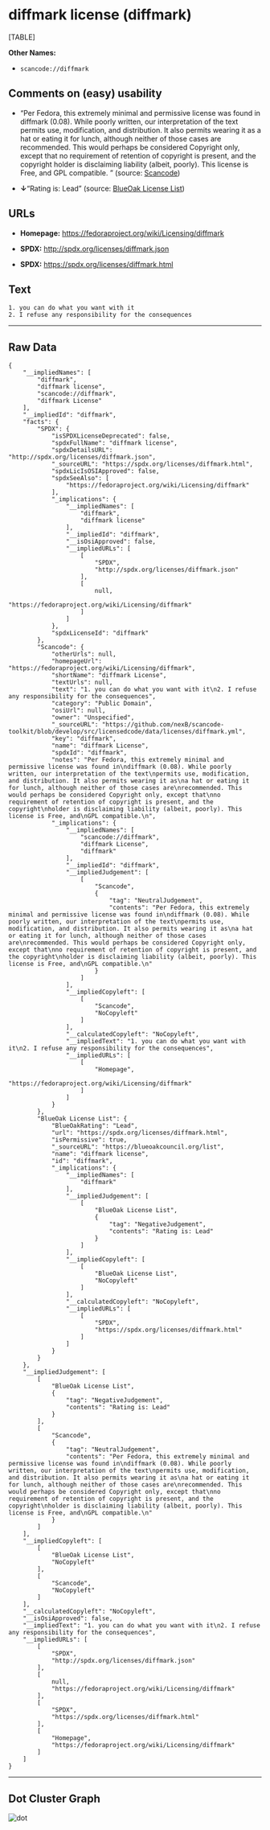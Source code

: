 diffmark license (diffmark)
===========================

[TABLE]

**Other Names:**

-   `scancode://diffmark`

Comments on (easy) usability
----------------------------

-   “Per Fedora, this extremely minimal and permissive license was found
    in diffmark (0.08). While poorly written, our interpretation of the
    text permits use, modification, and distribution. It also permits
    wearing it as a hat or eating it for lunch, although neither of
    those cases are recommended. This would perhaps be considered
    Copyright only, except that no requirement of retention of copyright
    is present, and the copyright holder is disclaiming liability
    (albeit, poorly). This license is Free, and GPL compatible. ”
    (source:
    [Scancode](https://github.com/nexB/scancode-toolkit/blob/develop/src/licensedcode/data/licenses/diffmark.yml "Scancode"))

-   **↓**“Rating is: Lead” (source: [BlueOak License
    List](https://blueoakcouncil.org/list "BlueOak License List"))

URLs
----

-   **Homepage:** https://fedoraproject.org/wiki/Licensing/diffmark

-   **SPDX:** http://spdx.org/licenses/diffmark.json

-   **SPDX:** https://spdx.org/licenses/diffmark.html

Text
----

    1. you can do what you want with it
    2. I refuse any responsibility for the consequences

------------------------------------------------------------------------

Raw Data
--------

    {
        "__impliedNames": [
            "diffmark",
            "diffmark license",
            "scancode://diffmark",
            "diffmark License"
        ],
        "__impliedId": "diffmark",
        "facts": {
            "SPDX": {
                "isSPDXLicenseDeprecated": false,
                "spdxFullName": "diffmark license",
                "spdxDetailsURL": "http://spdx.org/licenses/diffmark.json",
                "_sourceURL": "https://spdx.org/licenses/diffmark.html",
                "spdxLicIsOSIApproved": false,
                "spdxSeeAlso": [
                    "https://fedoraproject.org/wiki/Licensing/diffmark"
                ],
                "_implications": {
                    "__impliedNames": [
                        "diffmark",
                        "diffmark license"
                    ],
                    "__impliedId": "diffmark",
                    "__isOsiApproved": false,
                    "__impliedURLs": [
                        [
                            "SPDX",
                            "http://spdx.org/licenses/diffmark.json"
                        ],
                        [
                            null,
                            "https://fedoraproject.org/wiki/Licensing/diffmark"
                        ]
                    ]
                },
                "spdxLicenseId": "diffmark"
            },
            "Scancode": {
                "otherUrls": null,
                "homepageUrl": "https://fedoraproject.org/wiki/Licensing/diffmark",
                "shortName": "diffmark License",
                "textUrls": null,
                "text": "1. you can do what you want with it\n2. I refuse any responsibility for the consequences",
                "category": "Public Domain",
                "osiUrl": null,
                "owner": "Unspecified",
                "_sourceURL": "https://github.com/nexB/scancode-toolkit/blob/develop/src/licensedcode/data/licenses/diffmark.yml",
                "key": "diffmark",
                "name": "diffmark License",
                "spdxId": "diffmark",
                "notes": "Per Fedora, this extremely minimal and permissive license was found in\ndiffmark (0.08). While poorly written, our interpretation of the text\npermits use, modification, and distribution. It also permits wearing it as\na hat or eating it for lunch, although neither of those cases are\nrecommended. This would perhaps be considered Copyright only, except that\nno requirement of retention of copyright is present, and the copyright\nholder is disclaiming liability (albeit, poorly). This license is Free, and\nGPL compatible.\n",
                "_implications": {
                    "__impliedNames": [
                        "scancode://diffmark",
                        "diffmark License",
                        "diffmark"
                    ],
                    "__impliedId": "diffmark",
                    "__impliedJudgement": [
                        [
                            "Scancode",
                            {
                                "tag": "NeutralJudgement",
                                "contents": "Per Fedora, this extremely minimal and permissive license was found in\ndiffmark (0.08). While poorly written, our interpretation of the text\npermits use, modification, and distribution. It also permits wearing it as\na hat or eating it for lunch, although neither of those cases are\nrecommended. This would perhaps be considered Copyright only, except that\nno requirement of retention of copyright is present, and the copyright\nholder is disclaiming liability (albeit, poorly). This license is Free, and\nGPL compatible.\n"
                            }
                        ]
                    ],
                    "__impliedCopyleft": [
                        [
                            "Scancode",
                            "NoCopyleft"
                        ]
                    ],
                    "__calculatedCopyleft": "NoCopyleft",
                    "__impliedText": "1. you can do what you want with it\n2. I refuse any responsibility for the consequences",
                    "__impliedURLs": [
                        [
                            "Homepage",
                            "https://fedoraproject.org/wiki/Licensing/diffmark"
                        ]
                    ]
                }
            },
            "BlueOak License List": {
                "BlueOakRating": "Lead",
                "url": "https://spdx.org/licenses/diffmark.html",
                "isPermissive": true,
                "_sourceURL": "https://blueoakcouncil.org/list",
                "name": "diffmark license",
                "id": "diffmark",
                "_implications": {
                    "__impliedNames": [
                        "diffmark"
                    ],
                    "__impliedJudgement": [
                        [
                            "BlueOak License List",
                            {
                                "tag": "NegativeJudgement",
                                "contents": "Rating is: Lead"
                            }
                        ]
                    ],
                    "__impliedCopyleft": [
                        [
                            "BlueOak License List",
                            "NoCopyleft"
                        ]
                    ],
                    "__calculatedCopyleft": "NoCopyleft",
                    "__impliedURLs": [
                        [
                            "SPDX",
                            "https://spdx.org/licenses/diffmark.html"
                        ]
                    ]
                }
            }
        },
        "__impliedJudgement": [
            [
                "BlueOak License List",
                {
                    "tag": "NegativeJudgement",
                    "contents": "Rating is: Lead"
                }
            ],
            [
                "Scancode",
                {
                    "tag": "NeutralJudgement",
                    "contents": "Per Fedora, this extremely minimal and permissive license was found in\ndiffmark (0.08). While poorly written, our interpretation of the text\npermits use, modification, and distribution. It also permits wearing it as\na hat or eating it for lunch, although neither of those cases are\nrecommended. This would perhaps be considered Copyright only, except that\nno requirement of retention of copyright is present, and the copyright\nholder is disclaiming liability (albeit, poorly). This license is Free, and\nGPL compatible.\n"
                }
            ]
        ],
        "__impliedCopyleft": [
            [
                "BlueOak License List",
                "NoCopyleft"
            ],
            [
                "Scancode",
                "NoCopyleft"
            ]
        ],
        "__calculatedCopyleft": "NoCopyleft",
        "__isOsiApproved": false,
        "__impliedText": "1. you can do what you want with it\n2. I refuse any responsibility for the consequences",
        "__impliedURLs": [
            [
                "SPDX",
                "http://spdx.org/licenses/diffmark.json"
            ],
            [
                null,
                "https://fedoraproject.org/wiki/Licensing/diffmark"
            ],
            [
                "SPDX",
                "https://spdx.org/licenses/diffmark.html"
            ],
            [
                "Homepage",
                "https://fedoraproject.org/wiki/Licensing/diffmark"
            ]
        ]
    }

------------------------------------------------------------------------

Dot Cluster Graph
-----------------

![](../dot/diffmark.svg "dot")